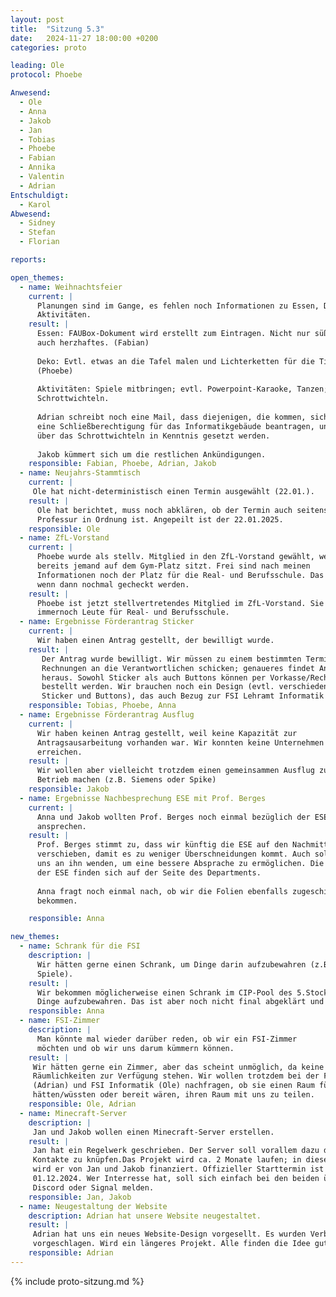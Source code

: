 ```yaml
---
layout: post
title:  "Sitzung 5.3"
date:   2024-11-27 18:00:00 +0200
categories: proto

leading: Ole
protocol: Phoebe

Anwesend:
  - Ole
  - Anna
  - Jakob
  - Jan
  - Tobias
  - Phoebe
  - Fabian
  - Annika
  - Valentin
  - Adrian
Entschuldigt:
  - Karol
Abwesend:
  - Sidney
  - Stefan
  - Florian

reports:

open_themes:
  - name: Weihnachtsfeier
    current: |
      Planungen sind im Gange, es fehlen noch Informationen zu Essen, Deko und
      Aktivitäten.
    result: |
      Essen: FAUBox-Dokument wird erstellt zum Eintragen. Nicht nur süßes Essen,
      auch herzhaftes. (Fabian)
      
      Deko: Evtl. etwas an die Tafel malen und Lichterketten für die Tische
      (Phoebe)
      
      Aktivitäten: Spiele mitbringen; evtl. Powerpoint-Karaoke, Tanzen;
      Schrottwichteln.
      
      Adrian schreibt noch eine Mail, dass diejenigen, die kommen, sich zuvor
      eine Schließberechtigung für das Informatikgebäude beantragen, und zudem
      über das Schrottwichteln in Kenntnis gesetzt werden.
      
      Jakob kümmert sich um die restlichen Ankündigungen.
    responsible: Fabian, Phoebe, Adrian, Jakob
  - name: Neujahrs-Stammtisch
    current: |
     Ole hat nicht-deterministisch einen Termin ausgewählt (22.01.).
    result: |
      Ole hat berichtet, muss noch abklären, ob der Termin auch seitens der
      Professur in Ordnung ist. Angepeilt ist der 22.01.2025.
    responsible: Ole
  - name: ZfL-Vorstand
    current: |
      Phoebe wurde als stellv. Mitglied in den ZfL-Vorstand gewählt, weil
      bereits jemand auf dem Gym-Platz sitzt. Frei sind nach meinen
      Informationen noch der Platz für die Real- und Berufsschule. Das sollte
      wenn dann nochmal gecheckt werden.
    result: |
      Phoebe ist jetzt stellvertretendes Mitglied im ZfL-Vorstand. Sie suchen
      immernoch Leute für Real- und Berufsschule.
  - name: Ergebnisse Förderantrag Sticker
    current: |
      Wir haben einen Antrag gestellt, der bewilligt wurde.
    result: |
       Der Antrag wurde bewilligt. Wir müssen zu einem bestimmten Termin
       Rechnungen an die Verantwortlichen schicken; genaueres findet Anna noch
       heraus. Sowohl Sticker als auch Buttons können per Vorkasse/Rechnung
       bestellt werden. Wir brauchen noch ein Design (evtl. verschiedene für
       Sticker und Buttons), das auch Bezug zur FSI Lehramt Informatik hat.
    responsible: Tobias, Phoebe, Anna
  - name: Ergebnisse Förderantrag Ausflug
    current: |
      Wir haben keinen Antrag gestellt, weil keine Kapazität zur
      Antragsausarbeitung vorhanden war. Wir konnten keine Unternehmen
      erreichen.
    result: |
      Wir wollen aber vielleicht trotzdem einen gemeinsammen Ausflug zu einem
      Betrieb machen (z.B. Siemens oder Spike)
    responsible: Jakob
  - name: Ergebnisse Nachbesprechung ESE mit Prof. Berges
    current: |
      Anna und Jakob wollten Prof. Berges noch einmal bezüglich der ESE
      ansprechen.
    result: |
      Prof. Berges stimmt zu, dass wir künftig die ESE auf den Nachmittag
      verschieben, damit es zu weniger Überschneidungen kommt. Auch sollen wir
      uns an ihn wenden, um eine bessere Absprache zu ermöglichen. Die Folien
      der ESE finden sich auf der Seite des Departments.
      
      Anna fragt noch einmal nach, ob wir die Folien ebenfalls zugeschickt
      bekommen.

    responsible: Anna

new_themes:
  - name: Schrank für die FSI
    description: | 
      Wir hätten gerne einen Schrank, um Dinge darin aufzubewahren (z.B.
      Spiele).
    result: |
      Wir bekommen möglicherweise einen Schrank im CIP-Pool des 5.Stocks zugeteilt, um darin
      Dinge aufzubewahren. Das ist aber noch nicht final abgeklärt und wir müssen dran bleiben.
    responsible: Anna
  - name: FSI-Zimmer
    description: |
      Man könnte mal wieder darüber reden, ob wir ein FSI-Zimmer
      möchten und ob wir uns darum kümmern können.
    result: |
     Wir hätten gerne ein Zimmer, aber das scheint unmöglich, da keine
     Räumlichkeiten zur Verfügung stehen. Wir wollen trotzdem bei der FSV Tech
     (Adrian) und FSI Informatik (Ole) nachfragen, ob sie einen Raum für uns
     hätten/wüssten oder bereit wären, ihren Raum mit uns zu teilen.
    responsible: Ole, Adrian 
  - name: Minecraft-Server
    description: |
     Jan und Jakob wollen einen Minecraft-Server erstellen.
    result: |
     Jan hat ein Regelwerk geschrieben. Der Server soll vorallem dazu dienen,
     Kontakte zu knüpfen.Das Projekt wird ca. 2 Monate laufen; in dieser Zeit
     wird er von Jan und Jakob finanziert. Offizieller Starttermin ist der
     01.12.2024. Wer Interresse hat, soll sich einfach bei den beiden über
     Discord oder Signal melden.
    responsible: Jan, Jakob 
  - name: Neugestaltung der Website
    description: Adrian hat unsere Website neugestaltet.
    result: |
     Adrian hat uns ein neues Website-Design vorgesellt. Es wurden Verbesserungen
     vorgeschlagen. Wird ein längeres Projekt. Alle finden die Idee gut.
    responsible: Adrian
---
```

{% include proto-sitzung.md %}
